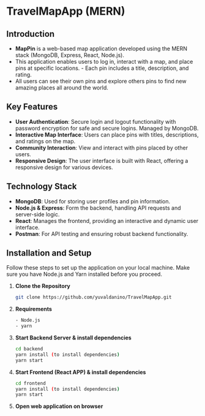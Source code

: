 # TravelMapApp (MERN)

## Introduction
- **MapPin** is a web-based map application developed using the MERN stack (MongoDB, Express, React, Node.js). 
- This application enables users to log in, interact with a map, and place pins at specific locations. - Each pin includes a title, description, and rating. 
- All users can see their own pins and explore others pins to find new amazing places all around the world. 

## Key Features
- **User Authentication**: Secure login and logout functionality with password encryption for safe and secure logins. Managed by MongoDB.
- **Interactive Map Interface**: Users can place pins with titles, descriptions, and ratings on the map.
- **Community Interaction**: View and interact with pins placed by other users.
- **Responsive Design**: The user interface is built with React, offering a responsive design for various devices.

## Technology Stack
- **MongoDB**: Used for storing user profiles and pin information.
- **Node.js & Express**: Form the backend, handling API requests and server-side logic.
- **React**: Manages the frontend, providing an interactive and dynamic user interface.
- **Postman**: For API testing and ensuring robust backend functionality.

## Installation and Setup
Follow these steps to set up the application on your local machine. Make sure you have Node.js and Yarn installed before you proceed.

1. **Clone the Repository**
   ```bash
   git clone https://github.com/yuvaldanino/TravelMapApp.git
2. **Requirements**  
   ```bash
   - Node.js
   - yarn 
3. **Start Backend Server & install dependencies**
   ```bash
   cd backend
   yarn install (to install dependencies)
   yarn start
4. **Start Frontend (React APP) & install dependencies**
   ```bash
   cd frontend
   yarn install (to install dependencies)
   yarn start
5. **Open web application on browser**
   
